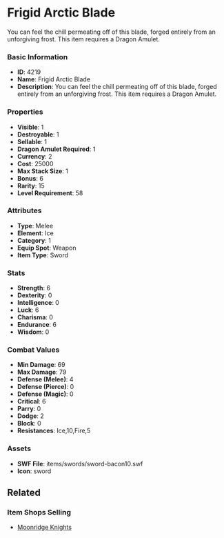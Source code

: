 # Frigid Arctic Blade

You can feel the chill permeating off of this blade, forged entirely from an unforgiving frost. This item requires a Dragon Amulet.

### Basic Information

- **ID**: 4219
- **Name**: Frigid Arctic Blade
- **Description**: You can feel the chill permeating off of this blade, forged entirely from an unforgiving frost. This item requires a Dragon Amulet.

### Properties

- **Visible**: 1
- **Destroyable**: 1
- **Sellable**: 1
- **Dragon Amulet Required**: 1
- **Currency**: 2
- **Cost**: 25000
- **Max Stack Size**: 1
- **Bonus**: 6
- **Rarity**: 15
- **Level Requirement**: 58

### Attributes

- **Type**: Melee
- **Element**: Ice
- **Category**: 1
- **Equip Spot**: Weapon
- **Item Type**: Sword

### Stats

- **Strength**: 6
- **Dexterity**: 0
- **Intelligence**: 0
- **Luck**: 6
- **Charisma**: 0
- **Endurance**: 6
- **Wisdom**: 0

### Combat Values

- **Min Damage**: 69
- **Max Damage**: 79
- **Defense (Melee)**: 4
- **Defense (Pierce)**: 0
- **Defense (Magic)**: 0
- **Critical**: 6
- **Parry**: 0
- **Dodge**: 2
- **Block**: 0
- **Resistances**: Ice,10,Fire,5

### Assets

- **SWF File**: items/swords/sword-bacon10.swf
- **Icon**: sword

## Related

### Item Shops Selling

- [Moonridge Knights](../item-shops/154-moonridge-knights.md)

